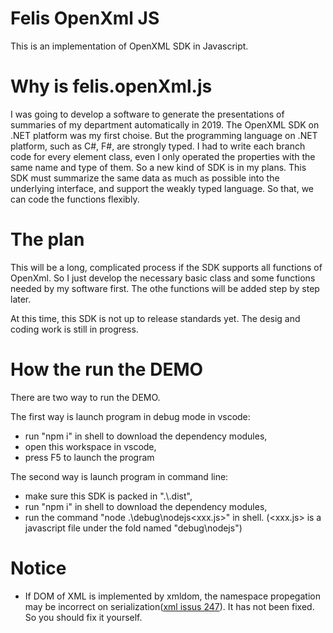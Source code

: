 # Felis OpenXml JS

This is an implementation of OpenXML SDK in Javascript.

# Why is felis.openXml.js

I was going to develop a software to generate the presentations of summaries of my department automatically in 2019. The OpenXML SDK on .NET platform was my first choise. But the programming language on .NET platform, such as C#, F#, are strongly typed. I had to write each branch code for every element class, even I only operated the properties with the same name and type of them. So a new kind of SDK is in my plans. This SDK must summarize the same data as much as possible into the underlying interface, and support the weakly typed language. So that, we can code the functions flexibly. 

# The plan

This will be a long, complicated process if the SDK supports all functions of OpenXml. So I just develop the necessary basic class and some functions needed by my software first. The othe functions will be added step by step later.

At this time, this SDK is not up to release standards yet. The desig and coding work is still in progress.

# How the run the DEMO

There are two way to run the DEMO.

The first way is launch program in debug mode in vscode:
- run "npm i" in shell to download the dependency modules,
- open this workspace in vscode,
- press F5 to launch the program

The second way is launch program in command line:
- make sure this SDK is packed in ".\\.dist",
- run "npm i" in shell to download the dependency modules,
- run the command "node .\debug\nodejs\<xxx.js>" in shell. (<xxx.js> is a javascript file under the fold named "debug\nodejs")

# Notice

- If DOM of XML is implemented by xmldom, the namespace propegation may be incorrect on serialization([xml issus 247](https://github.com/jindw/xmldom/issues/247)). It has not been fixed. So you should fix it yourself.
